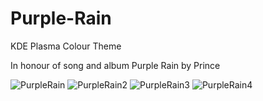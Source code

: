 # Purple-Rain
KDE Plasma Colour Theme

In honour of song and album Purple Rain by Prince


![PurpleRain](https://user-images.githubusercontent.com/73434605/153747895-d01e12e3-0d89-45c5-b1af-2df052345c5f.png)
![PurpleRain2](https://user-images.githubusercontent.com/73434605/153747931-0db87d95-b751-4a5d-a5a1-537989e77a47.png)
![PurpleRain3](https://user-images.githubusercontent.com/73434605/153747941-691de853-15f7-4b80-851e-e2baadc7cfef.png)
![PurpleRain4](https://user-images.githubusercontent.com/73434605/153747942-d4a0df79-f51a-4ab1-9d46-5d7cacba5fc6.png)
